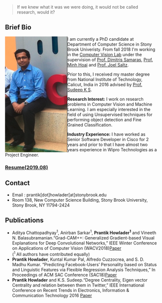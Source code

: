 
> If we knew what it was we were doing, it would not be called research, would it?     

## Brief Bio
<!--!<img src="prantik1.png" alt="hi" class="inline"/>-->
<img src="prantik1.png" class="inline" align="left"/>

I am currently a PhD candidate at Department of Computer Science in Stony Brook Univeristy. From fall 2018 I'm working in the [Computer Vision Lab](https://www3.cs.stonybrook.edu/~cvl/) under the supervision of [Prof. Dimitris Samaras](https://www3.cs.stonybrook.edu/~samaras/), [Prof. Minh Hoai](https://www3.cs.stonybrook.edu/~minhhoai/) and [Prof. Joel Saltz](https://bmi.stonybrookmedicine.edu/people/joel_saltz).


Prior to this, I received my master degree from National Institute of Technology, Calicut, India in 2016 advised by [Prof. Sudeep K S](http://people.cse.nitc.ac.in/sudeep/).

**Research Interest:** I work on research problems in Computer Vision and Machine Learning. I am especially interested in the field of using Unsupervised techniques for performing object detection and Fine Grained Classification.

**Industry Experience:** I have worked as Senior Software Developer in Cisco for 2 years and prior to that I have almost two years experience in Wipro Technologies as a Project Engineer.

### **[Resume(2019.08)](https://github.com/prantikhowlader/prantikhowlader.github.io/raw/master/prantik_resume.pdf)**

## Contact
 - Email : prantik[dot]howlader[at]stonybrook.edu
 - Room 138, New Computer Science Building, Stony Brook University, Stony Brook, NY 11794-2424
 
## Publications
- Aditya Chattopadhyay<sup>1</sup>, Anirban Sarkar<sup>1</sup>, **Prantik Howlader<sup>1</sup>** and Vineeth N. Balasubramanian.“Grad-CAM++: Generalized Gradient-based Visual Explanations for Deep Convolutional Networks,” IEEE Winter Conference on Applications of Computer Vision (WACV2018)[Paper](https://github.com/prantikhowlader/prantikhowlader.github.io/raw/master/gradcam%2B%2B.pdf)
<br />(<sup>1</sup> All authors have contributed equally)
- **Prantik Howlader**, Kuntal Kumar Pal, Alfredo Cuzzocrea, and S. D. Madhu Kumar. “Predicting Facebook-Users’ Personality based on Status and Linguistic Features via Flexible Regression Analysis Techniques,” In Proceedings of ACM SAC Conference (SAC18)[Paper](https://github.com/prantikhowlader/prantikhowlader.github.io/raw/master/fbk.pdf)
- **Prantik Howlader** and K.S. Sudeep.“Degree Centrality, Eigen vector Centrality and relation between them in Twitter,” IEEE International Conference on Recent Trends in Electronics, Information & Communication Technology 2016 [Paper](https://github.com/prantikhowlader/prantikhowlader.github.io/raw/master/eigen.pdf)

